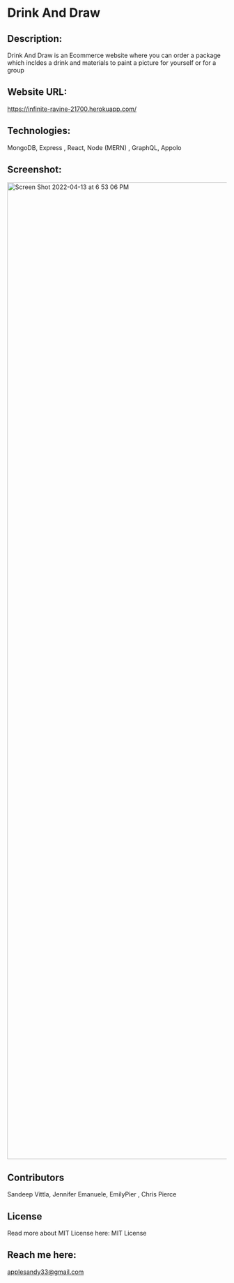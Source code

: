 # Drink And Draw

## Description:
Drink And Draw is an Ecommerce website where you can order a package which incldes a drink and materials to paint a picture for yourself or for a group

## Website URL: 
https://infinite-ravine-21700.herokuapp.com/ 

## Technologies:

MongoDB, Express , React, Node (MERN) , GraphQL, Appolo

## Screenshot:
<img width="2240" alt="Screen Shot 2022-04-13 at 6 53 06 PM" src="https://user-images.githubusercontent.com/89868916/163282858-662fd889-802f-415b-b350-0c024e174cfa.png">



## Contributors
Sandeep Vittla, Jennifer Emanuele, EmilyPier , Chris Pierce


## License
Read more about MIT License here: MIT License

## Reach me here:
applesandy33@gmail.com
